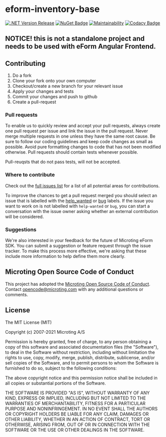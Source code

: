 # eform-inventory-base
[![.NET Version Release](https://github.com/microting/eform-basecustomer-base/actions/workflows/dotnet-core.yml/badge.svg)](https://github.com/microting/eform-basecustomer-base/actions/workflows/dotnet-core.yml)
[![NuGet Badge](https://buildstats.info/nuget/Microting.eFormInventoryBase)](https://www.nuget.org/packages/Microting.eFormInventoryBase/)
[![Maintainability](https://api.codeclimate.com/v1/badges/171dec7adbfc18beca54/maintainability)](https://codeclimate.com/github/microting/eform-inventory-base/maintainability)
[![Codacy Badge](https://app.codacy.com/project/badge/Grade/f80971dd71d64734a5102bde7c9b23a8)](https://www.codacy.com/gh/microting/eform-inventory-base/dashboard?utm_source=github.com&amp;utm_medium=referral&amp;utm_content=microting/eform-inventory-base&amp;utm_campaign=Badge_Grade)

## NOTICE! this is not a standalone project and needs to be used with eForm Angular Frontend.

## Contributing

1. Do a fork
2. Clone your fork onto your own computer
3. Checkout/create a new branch for your relevant issue
4. Apply your changes and tests
5. Commit your changes and push to github
6. Create a pull-request

### Pull requests

To enable us to quickly review and accept your pull requests, always create one pull request per issue and link the issue in the pull request. Never merge multiple requests in one unless they have the same root cause. Be sure to follow our coding guidelines and keep code changes as small as possible. Avoid pure formatting changes to code that has not been modified otherwise. Pull requests should contain tests whenever possible.

Pull-reuqsts that do not pass tests, will not be accepted.

### Where to contribute

Check out the [full issues list](https://github.com/microting/eform-inventory-base/issues) for a list of all potential areas for contributions.

To improve the chances to get a pull request merged you should select an issue that is labelled with the [help_wanted](https://github.com/microting/eform-inventory-base/issues?q=is%3Aissue+is%3Aopen+label%3Ahelp_wanted) or [bug](https://github.com/microting/eform-inventory-base/issues?q=is%3Aissue+is%3Aopen+label%3Abug) labels. If the issue you want to work on is not labelled with `help-wanted` or `bug`, you can start a conversation with the issue owner asking whether an external contribution will be considered.

### Suggestions

We're also interested in your feedback for the future of Microting eForm SDK. You can submit a suggestion or feature request through the issue tracker. To make this process more effective, we're asking that these include more information to help define them more clearly.

## Microting Open Source Code of Conduct

This project has adopted the [Microting Open Source Code of Conduct](https://www.microting.com/microting-open-source-code-of-conduct). Contact opencode@microting.com with any additional questions or comments.


## License

The MIT License (MIT)

Copyright (c) 2007-2021 Microting A/S

Permission is hereby granted, free of charge, to any person obtaining a copy
of this software and associated documentation files (the "Software"), to deal
in the Software without restriction, including without limitation the rights
to use, copy, modify, merge, publish, distribute, sublicense, and/or sell
copies of the Software, and to permit persons to whom the Software is
furnished to do so, subject to the following conditions:

The above copyright notice and this permission notice shall be included in all
copies or substantial portions of the Software.

THE SOFTWARE IS PROVIDED "AS IS", WITHOUT WARRANTY OF ANY KIND, EXPRESS OR
IMPLIED, INCLUDING BUT NOT LIMITED TO THE WARRANTIES OF MERCHANTABILITY,
FITNESS FOR A PARTICULAR PURPOSE AND NONINFRINGEMENT. IN NO EVENT SHALL THE
AUTHORS OR COPYRIGHT HOLDERS BE LIABLE FOR ANY CLAIM, DAMAGES OR OTHER
LIABILITY, WHETHER IN AN ACTION OF CONTRACT, TORT OR OTHERWISE, ARISING FROM,
OUT OF OR IN CONNECTION WITH THE SOFTWARE OR THE USE OR OTHER DEALINGS IN THE
SOFTWARE.
